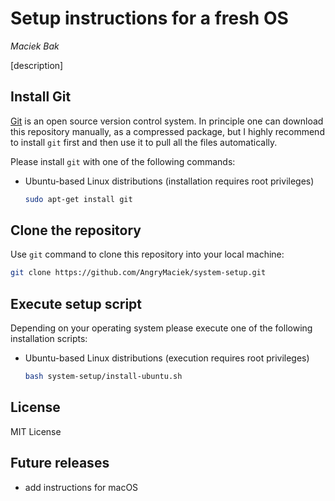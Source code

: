 # Setup instructions for a fresh OS
*Maciek Bak*  

[description]

## Install Git

[Git](https://git-scm.com/) is an open source version control system. In principle one can download this repository manually, as a compressed package, but I highly recommend to install `git` first and then use it to pull all the files automatically.  

Please install `git` with one of the following commands:

* Ubuntu-based Linux distributions (installation requires root privileges)
  ```bash
  sudo apt-get install git
  ```

## Clone the repository

Use `git` command to clone this repository into your local machine:
```bash
git clone https://github.com/AngryMaciek/system-setup.git
```

## Execute setup script

Depending on your operating system please execute one of the following installation scripts:

* Ubuntu-based Linux distributions (execution requires root privileges)
  ```bash
  bash system-setup/install-ubuntu.sh
  ```

## License

MIT License

## Future releases

* add instructions for macOS
